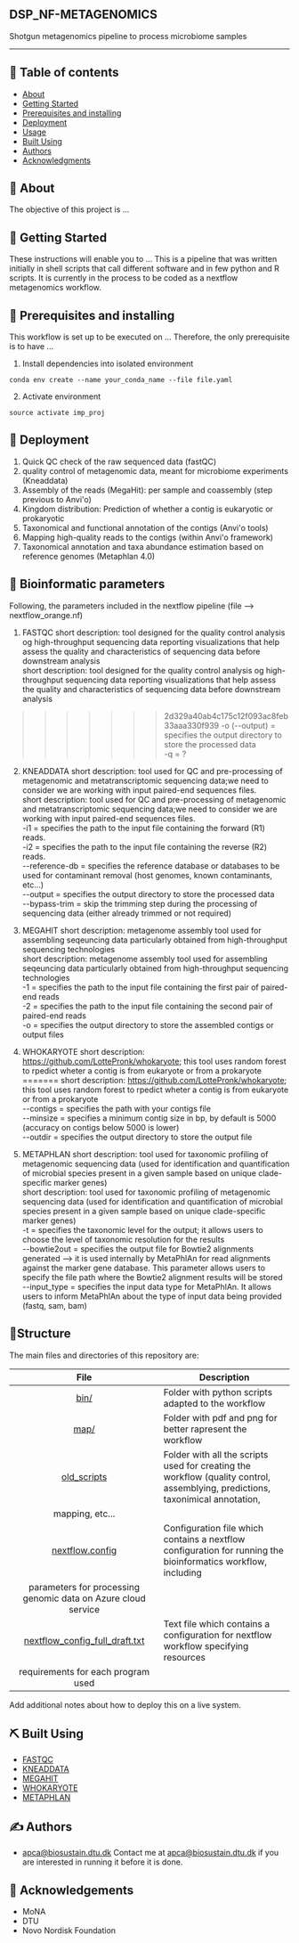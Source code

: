## DSP_NF-METAGENOMICS
<p align="left">
Shotgun metagenomics pipeline to process microbiome samples
</p>

---

## 📝 Table of contents

- [About](#about)
- [Getting Started](#getting_started)
- [Prerequisites and installing](#prerequisites_and_installing)
- [Deployment](#deployment)
- [Usage](#usage)
- [Built Using](#built_using)
- [Authors](#authors)
- [Acknowledgments](#acknowledgement)

## 🧐 About <a name = "about"></a>
The objective of this project is ...

## 🏁 Getting Started <a name = "getting_started"></a>
These instructions will enable you to ...
This is a pipeline that was written initially in shell scripts that call different software and in few python and R scripts.
It is currently in the process to be coded as a nextflow metagenomics workflow.

## 🔧 Prerequisites and installing <a name = "prerequisites_and_installing"></a>
This workflow is set up to be executed on ...
Therefore, the only prerequisite is to have ...

1. Install dependencies into isolated environment
```
conda env create --name your_conda_name --file file.yaml
```
2. Activate environment
```
source activate imp_proj
```

## 🚀 Deployment <a name = "deployment"></a>
1. Quick QC check of the raw sequenced data (fastQC)
2. quality control of metagenomic data, meant for microbiome experiments (Kneaddata)
3. Assembly of the reads (MegaHit): per sample and coassembly (step previous to Anvi'o)
4. Kingdom distribution: Prediction of whether a contig is eukaryotic or prokaryotic   
5. Taxonomical and functional annotation of the contigs (Anvi'o tools)
6. Mapping high-quality reads to the contigs (within Anvi'o framework)
7. Taxonomical annotation and taxa abundance estimation based on reference genomes (Metaphlan 4.0)

## 🧬 Bioinformatic parameters <a name = "deployment"></a>
Following, the parameters included in the nextflow pipeline (file --> nextflow_orange.nf)

1. FASTQC
short description: tool designed for the quality control analysis og high-throughput sequencing data reporting visualizations that help assess the quality and 
characteristics of sequencing data before downstream analysis <br>
short description: tool designed for the quality control analysis og high-throughput sequencing data reporting visualizations that help assess the quality and characteristics of sequencing data before downstream analysis <br>
>>>>>>> 2d329a40ab4c175c12f093ac8feb33aaa330f939
-o (--output) = specifies the output directory to store the processed data <br>
-q = ? <br>

2. KNEADDATA
short description: tool used for QC and pre-processing of metagenomic and metatranscriptomic sequencing data;we need to consider we are working with input paired-end 
sequences files. <br>
short description: tool used for QC and pre-processing of metagenomic and metatranscriptomic sequencing data;we need to consider we are working with input paired-end sequences files.  <br>
-i1 = specifies the path to the input file containing the forward (R1) reads. <br>
-i2 = specifies the path to the input file containing the reverse (R2) reads. <br>
--reference-db = specifies the reference database or databases to be used for contaminant removal (host genomes, known contaminants, etc...) <br>
--output = specifies the output directory to store the processed data <br>
--bypass-trim = skip the trimming step during the processing of sequencing data (either already trimmed or not required) <br>

3. MEGAHIT
short description: metagenome assembly tool used for assembling seqeuncing data particularly obtained from high-throughput sequencing technologies <br>
short description: metagenome assembly tool used for assembling seqeuncing data particularly obtained from high-throughput sequencing technologies  <br>
-1 = specifies the path to the input file containing the first pair of paired-end reads <br>
-2 = specifies the path to the input file containing the second pair of paired-end reads <br>
-o = specifies the output directory to store the assembled contigs or output files <br>

4. WHOKARYOTE
short description: https://github.com/LottePronk/whokaryote; this tool uses random forest to rpedict wheter a contig is from eukaryote or from a prokaryote <br>
=======
short description: https://github.com/LottePronk/whokaryote; this tool uses random forest to rpedict wheter a contig is from eukaryote or from a prokaryote  <br>
--contigs = specifies the path with your contigs file <br>
--minsize = specifies a minimum contig size in bp, by default is 5000 (accuracy on contigs below 5000 is lower) <br>
--outdir = specifies the output directory to store the output file <br>

5. METAPHLAN
short description: tool used for taxonomic profiling of metagenomic sequencing data (used for identification and quantification of microbial species present in a 
given sample based on unique clade-specific marker genes) <br>
short description: tool used for taxonomic profiling of metagenomic sequencing data (used for identification and quantification of microbial species present in a given sample based on unique clade-specific marker genes)  <br>
-t = specifies the taxonomic level for the output; it allows users to choose the level of taxonomic resolution for the results <br>
--bowtie2out = specifies the output file for Bowtie2 alignments generated --> it is used internally by MetaPhlAn for read alignments against the marker gene database. This parameter allows users to specify the file path where the Bowtie2 alignment results will be stored <br>
--input_type = specifies the input data type for MetaPhlAn. It allows users to inform MetaPhlAn about the type of input data being provided (fastq, sam, bam) <br>

## 🧩Structure <a name="structure"></a>

The main files and directories of this repository are:

|File   |Description        |
|:-----:|-------------------|
|[bin/](bin/)|Folder with python scripts adapted to the workflow|
|[map/](map/)|Folder with pdf and png for better rapresent the workflow|
|[old_scripts](old_scripts)|Folder with all the scripts used for creating the workflow (quality control, assemblying, predictions, taxonimical annotation, 
mapping, etc...|
|[nextflow.config](nextflow.config)|Configuration file which contains a nextflow configuration for running the bioinformatics workflow, including 
parameters for processing genomic data on Azure cloud service|
|[nextflow_config_full_draft.txt](nextflow_config_full_draft.txt)|Text file which contains a configuration for nextflow workflow specifying resources 
requirements for each program used|

Add additional notes about how to deploy this on a live system.
## ⛏️ Built Using <a name = "built_using"></a>
- [FASTQC](https://www.bioinformatics.babraham.ac.uk/projects/fastqc/)
- [KNEADDATA](https://huttenhower.sph.harvard.edu/kneaddata/)
- [MEGAHIT](https://www.metagenomics.wiki/tools/assembly/megahit)
- [WHOKARYOTE](https://github.com/LottePronk/whokaryote)
- [METAPHLAN](https://github.com/biobakery/MetaPhlAn)

## ✍️ Authors <a name = "authors"></a>
- [apca@biosustain.dtu.dk](https://github.com/apalleja)
Contact me at apca@biosustain.dtu.dk if you are interested in running it before it is done.

## 🎉 Acknowledgements <a name = "acknowledgement"></a>
- MoNA
- DTU
- Novo Nordisk Foundation

